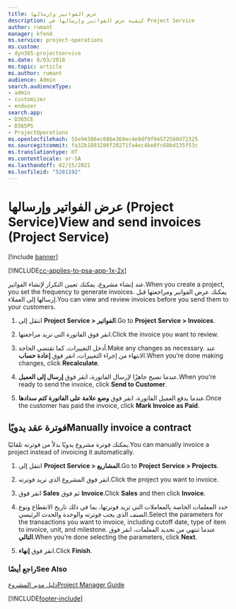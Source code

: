 ```yaml
---
title: عرض الفواتير وإرسالها
description: كيفية عرض الفواتير وإرسالها في Project Service
author: rumant
manager: kfend
ms.service: project-operations
ms.custom:
- dyn365-projectservice
ms.date: 8/03/2018
ms.topic: article
ms.author: rumant
audience: Admin
search.audienceType:
- admin
- customizer
- enduser
search.app:
- D365CE
- D365PS
- ProjectOperations
ms.openlocfilehash: 55e94386ec086e369ec4e9df9f94572580d72325
ms.sourcegitcommit: fa32b1893286f20271fa4ec4be8fc68bd135f53c
ms.translationtype: HT
ms.contentlocale: ar-SA
ms.lasthandoff: 02/15/2021
ms.locfileid: "5281192"
---
```

# <a name="view-and-send-invoices-project-service"></a><span data-ttu-id="b215a-103">عرض الفواتير وإرسالها (Project Service)</span><span class="sxs-lookup"><span data-stu-id="b215a-103">View and send invoices (Project Service)</span></span>

[!include [banner](../includes/psa-now-project-operations.md)]

[!INCLUDE[cc-applies-to-psa-app-1x-2x](../includes/cc-applies-to-psa-app-1x-2x.md)]

<span data-ttu-id="b215a-104">عند إنشاء مشروع، يمكنك تعيين التكرار لإنشاء الفواتير.</span><span class="sxs-lookup"><span data-stu-id="b215a-104">When you create a project, you set the frequency to generate invoices.</span></span> <span data-ttu-id="b215a-105">يمكنك عرض الفواتير ومراجعتها قبل إرسالها إلى العملاء.</span><span class="sxs-lookup"><span data-stu-id="b215a-105">You can view and review invoices before you send them to your customers.</span></span>  
  
1.  <span data-ttu-id="b215a-106">انتقل إلى **Project Service > الفواتير**.</span><span class="sxs-lookup"><span data-stu-id="b215a-106">Go to **Project Service > Invoices**.</span></span>  
  
2.  <span data-ttu-id="b215a-107">انقر فوق الفاتورة التي تريد مراجعتها.</span><span class="sxs-lookup"><span data-stu-id="b215a-107">Click the invoice you want to review.</span></span>  
  
3.  <span data-ttu-id="b215a-108">أدخل التغييرات، كما تقتضي الحاجة.</span><span class="sxs-lookup"><span data-stu-id="b215a-108">Make any changes as necessary.</span></span> <span data-ttu-id="b215a-109">عند الانتهاء من إجراء التغييرات، انقر فوق **إعادة حساب**.</span><span class="sxs-lookup"><span data-stu-id="b215a-109">When you’re done making changes, click **Recalculate**.</span></span>  
  
4.  <span data-ttu-id="b215a-110">عندما تصبح جاهزًا لإرسال الفاتورة، انقر فوق **إرسال إلى العميل**.</span><span class="sxs-lookup"><span data-stu-id="b215a-110">When you’re ready to send the invoice, click **Send to Customer**.</span></span>  
  
5.  <span data-ttu-id="b215a-111">عندما يدفع العميل الفاتورة، انقر فوق **وضع علامة على الفاتورة كتم سدادها‬**.</span><span class="sxs-lookup"><span data-stu-id="b215a-111">Once the customer has paid the invoice, click **Mark Invoice as Paid**.</span></span>  
  
## <a name="manually-invoice-a-contract"></a><span data-ttu-id="b215a-112">فوترة عقد يدويًا</span><span class="sxs-lookup"><span data-stu-id="b215a-112">Manually invoice a contract</span></span>  
 <span data-ttu-id="b215a-113">يمكنك فوترة مشروع يدويًا بدلاً من فوترته تلقائيًا.</span><span class="sxs-lookup"><span data-stu-id="b215a-113">You can manually invoice a project instead of invoicing it automatically.</span></span>  
  
1.  <span data-ttu-id="b215a-114">انتقل إلى **Project Service > المشاريع**.</span><span class="sxs-lookup"><span data-stu-id="b215a-114">Go to **Project Service > Projects**.</span></span>  
  
2.  <span data-ttu-id="b215a-115">انقر فوق المشروع الذي تريد فوترته.</span><span class="sxs-lookup"><span data-stu-id="b215a-115">Click the project you want to invoice.</span></span>  
  
3.  <span data-ttu-id="b215a-116">انقر فوق **Sales** ثم فوق **Invoice**.</span><span class="sxs-lookup"><span data-stu-id="b215a-116">Click **Sales** and then click **Invoice**.</span></span>  
  
4.  <span data-ttu-id="b215a-117">حدد المعلمات الخاصة بالمعاملات التي تريد فوترتها، بما في ذلك تاريخ الانقطاع ونوع الصنف الذي يجب فوترته والوحدة والحدث الرئيسي.</span><span class="sxs-lookup"><span data-stu-id="b215a-117">Select the parameters for the transactions you want to invoice, including cutoff date, type of item to invoice, unit, and milestone.</span></span> <span data-ttu-id="b215a-118">عندما تنتهي من تحديد المعلمات، انقر فوق **التالي**.</span><span class="sxs-lookup"><span data-stu-id="b215a-118">When you’re done selecting the parameters, click **Next**.</span></span>  
  
5.  <span data-ttu-id="b215a-119">انقر فوق **إنهاء**.</span><span class="sxs-lookup"><span data-stu-id="b215a-119">Click **Finish**.</span></span>  
  
### <a name="see-also"></a><span data-ttu-id="b215a-120">راجع أيضًا</span><span class="sxs-lookup"><span data-stu-id="b215a-120">See Also</span></span>  
 [<span data-ttu-id="b215a-121">دليل مدير المشروع</span><span class="sxs-lookup"><span data-stu-id="b215a-121">Project Manager Guide</span></span>](../psa/project-manager-guide.md)


[!INCLUDE[footer-include](../includes/footer-banner.md)]